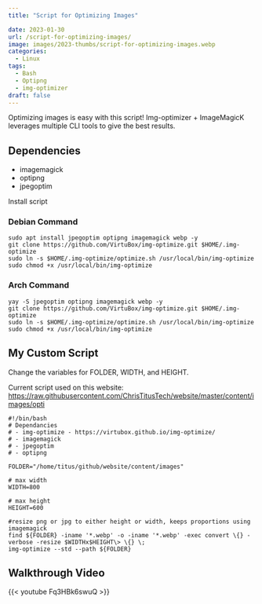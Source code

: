 ```yaml
---
title: "Script for Optimizing Images"

date: 2023-01-30
url: /script-for-optimizing-images/
image: images/2023-thumbs/script-for-optimizing-images.webp
categories:
  - Linux
tags:
  - Bash
  - Optipng
  - img-optimizer
draft: false
---
```

Optimizing images is easy with this script! Img-optimizer + ImageMagicK leverages multiple CLI tools to give the best results.
<!--more-->

## Dependencies  

- imagemagick
- optipng
- jpegoptim

Install script

### Debian Command

```
sudo apt install jpegoptim optipng imagemagick webp -y
git clone https://github.com/VirtuBox/img-optimize.git $HOME/.img-optimize
sudo ln -s $HOME/.img-optimize/optimize.sh /usr/local/bin/img-optimize
sudo chmod +x /usr/local/bin/img-optimize
```

### Arch Command

```
yay -S jpegoptim optipng imagemagick webp -y
git clone https://github.com/VirtuBox/img-optimize.git $HOME/.img-optimize
sudo ln -s $HOME/.img-optimize/optimize.sh /usr/local/bin/img-optimize
sudo chmod +x /usr/local/bin/img-optimize
```

## My Custom Script

Change the variables for FOLDER, WIDTH, and HEIGHT. 

Current script used on this website: <https://raw.githubusercontent.com/ChrisTitusTech/website/master/content/images/opti>

```
#!/bin/bash
# Dependancies
# - img-optimize - https://virtubox.github.io/img-optimize/
# - imagemagick
# - jpegoptim
# - optipng

FOLDER="/home/titus/github/website/content/images"

# max width
WIDTH=800

# max height
HEIGHT=600

#resize png or jpg to either height or width, keeps proportions using imagemagick
find ${FOLDER} -iname '*.webp' -o -iname '*.webp' -exec convert \{} -verbose -resize $WIDTHx$HEIGHT\> \{} \;
img-optimize --std --path ${FOLDER}
```

## Walkthrough Video

{{< youtube Fq3HBk6swuQ >}}
